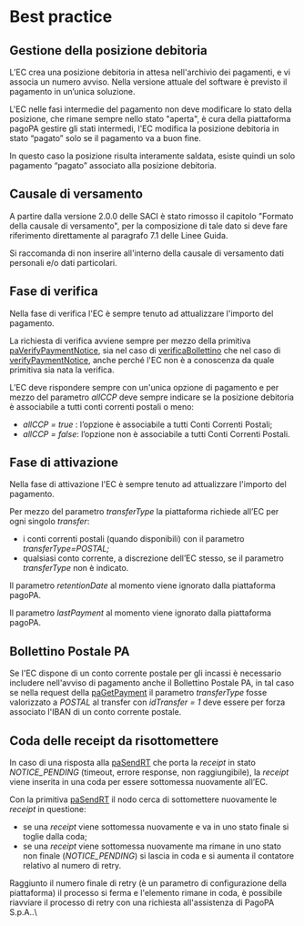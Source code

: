 # Best practice

## Gestione della posizione debitoria <a href="#title-text" id="title-text"></a>

L’EC crea una posizione debitoria in attesa nell'archivio dei pagamenti, e vi associa un numero avviso. Nella versione attuale del software è previsto il pagamento in un’unica soluzione.&#x20;

L'EC nelle fasi intermedie del pagamento non deve modificare lo stato della posizione, che rimane sempre nello stato "aperta", è cura della piattaforma pagoPA gestire gli stati intermedi, l'EC modifica la posizione debitoria in stato “pagato” solo se il pagamento va a buon fine.

In questo caso la posizione risulta interamente saldata, esiste quindi un solo pagamento “pagato” associato alla posizione debitoria.

## Causale di versamento <a href="#title-text" id="title-text"></a>

A partire dalla versione 2.0.0 delle SACI è stato rimosso il capitolo "Formato della causale di versamento", per la composizione di tale dato si deve fare riferimento direttamente al paragrafo 7.1 delle Linee Guida.

Si raccomanda di non inserire all'interno della causale di versamento dati personali e/o dati particolari.

## Fase di verifica <a href="#title-text" id="title-text"></a>

Nella fase di verifica l'EC è sempre tenuto ad attualizzare l'importo del pagamento.

La richiesta di verifica avviene sempre per mezzo della primitiva [paVerifyPaymentNotice](../../appendici/primitive.md#paverifypaymentnotice), sia nel caso di [verificaBollettino](../../appendici/primitive.md#verificabollettino) che nel caso di [verifyPaymentNotice](../../appendici/primitive.md#verifypaymentnotice), anche perché l'EC non è a conoscenza da quale primitiva sia nata la verifica.

L’EC deve rispondere sempre con un'unica opzione di pagamento e per mezzo del parametro _allCCP_ deve sempre indicare se la posizione debitoria è associabile a tutti conti correnti postali o meno:

* _allCCP = true_ : l’opzione è associabile a tutti Conti Correnti Postali;
* _allCCP = false_: l’opzione non è associabile a tutti Conti Correnti Postali.

## Fase di attivazione

Nella fase di attivazione l'EC è sempre tenuto ad attualizzare l'importo del pagamento.

Per mezzo del parametro _transferType_ la piattaforma richiede all’EC per ogni singolo _transfer_:

* i conti correnti postali (quando disponibili) con il parametro _transferType=POSTAL;_
* qualsiasi conto corrente, a discrezione dell’EC stesso, se il parametro _transferType_ non è indicato.

Il parametro _retentionDate_ al momento viene ignorato dalla piattaforma pagoPA.

Il parametro _lastPayment_ al momento viene ignorato dalla piattaforma pagoPA.

## Bollettino Postale PA

Se l'EC dispone di un conto corrente postale per gli incassi è necessario includere nell'avviso di pagamento anche il Bollettino Postale PA, in tal caso se nella request della [paGetPayment](../../appendici/primitive.md#pagetpayment) il parametro _transferType_ fosse valorizzato a _POSTAL_ al transfer con _idTransfer = 1_ deve essere per forza associato l'IBAN di un conto corrente postale.

## Coda delle receipt da risottomettere <a href="#title-text" id="title-text"></a>

In caso di una risposta alla [paSendRT](../../appendici/primitive.md#pasendrt) che porta la _receipt_  in stato _NOTICE\_PENDING_ (timeout, errore response, non raggiungibile), la _receipt_ viene inserita in una coda per essere sottomessa nuovamente all’EC.

Con la primitiva [paSendRT](../../appendici/primitive.md#pasendrt) il nodo cerca di sottomettere nuovamente le _receipt_ in questione:

* se una _receipt_ viene sottomessa nuovamente e va in uno stato finale si toglie dalla coda;
* se una _receipt_ viene sottomessa nuovamente ma rimane in uno stato non finale (_NOTICE\_PENDING_) si lascia in coda e si aumenta il contatore relativo al numero di retry.

Raggiunto il numero finale di retry (è un parametro di configurazione della piattaforma) il processo si ferma e l'elemento rimane in coda, è possibile riavviare il processo di retry con una richiesta all'assistenza di PagoPA S.p.A..\
